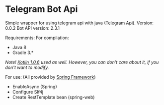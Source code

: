 # Telegram Bot Api
Simple wrapper for using telegram api with java ([Telegram Api](https://core.telegram.org/bots/api)). Version: 0.0.2 Bot API version: 2.3.1

Requirements:
For compilation: 
* Java 8
* Gradle 3.*

*Note! [Kotlin 1.0.6](http://kotlinlang.org/) used as well. However, you can don't care about it, if you don't want to modify.*

For use: (All provided by [Spring Framework](https://spring.io/))
* EnableAsync (Spring)
* Configure Slf4j
* Create RestTemplate bean (spring-web)